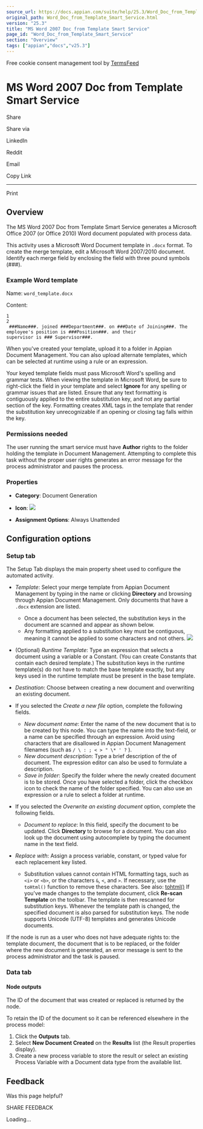 ```yaml
---
source_url: https://docs.appian.com/suite/help/25.3/Word_Doc_from_Template_Smart_Service.html
original_path: Word_Doc_from_Template_Smart_Service.html
version: "25.3"
title: "MS Word 2007 Doc from Template Smart Service"
page_id: "Word_Doc_from_Template_Smart_Service"
section: "Overview"
tags: ["appian","docs","v25.3"]
---
```



Free cookie consent management tool by [TermsFeed](https://www.termsfeed.com/)

# MS Word 2007 Doc from Template Smart Service

Share

Share via

LinkedIn

Reddit

Email

Copy Link

* * *

Print

## Overview

The MS Word 2007 Doc from Template Smart Service generates a Microsoft Office 2007 (or Office 2010) Word document populated with process data.

This activity uses a Microsoft Word Document template in `.docx` format. To create the merge template, edit a Microsoft Word 2007/2010 document. Identify each merge field by enclosing the field with three pound symbols (###).

### Example Word template

Name: `word_template.docx`

Content:

```
1
2
 ###Name###. joined ###Department###. on ###Date of Joining###. The employee's position is ###Position###. and their
supervisor is ### Supervisor###.
```

When you've created your template, upload it to a folder in Appian Document Management. You can also upload alternate templates, which can be selected at runtime using a rule or an expression.

Your keyed template fields must pass Microsoft Word's spelling and grammar tests. When viewing the template in Microsoft Word, be sure to right-click the field in your template and select **Ignore** for any spelling or grammar issues that are listed. Ensure that any text formatting is contiguously applied to the entire substitution key, and not any partial section of the key. Formatting creates XML tags in the template that render the substitution key unrecognizable if an opening or closing tag falls within the key.

### Permissions needed

The user running the smart service must have **Author** rights to the folder holding the template in Document Management. Attempting to complete this task without the proper user rights generates an error message for the process administrator and pauses the process.

### Properties

-   **Category**: Document Generation

-   **Icon**: ![](images/Smart_Service_Icons/Word_Doc_From_Template.png)

-   **Assignment Options**: Always Unattended

## Configuration options

### Setup tab

The Setup Tab displays the main property sheet used to configure the automated activity.

-   _Template_: Select your merge template from Appian Document Management by typing in the name or clicking **Directory** and browsing through Appian Document Management. Only documents that have a `.docx` extension are listed.
    -   Once a document has been selected, the substitution keys in the document are scanned and appear as shown below.
    -   Any formatting applied to a substitution key must be contiguous, meaning it cannot be applied to some characters and not others. ![](images/Configure_word_doc_from_template.png)
-   (Optional) _Runtime Template_: Type an expression that selects a document using a variable or a Constant. (You can create Constants that contain each desired template.) The substitution keys in the runtime template(s) do not have to match the base template exactly, but any keys used in the runtime template must be present in the base template.

-   _Destination_: Choose between creating a new document and overwriting an existing document.

-   If you selected the _Create a new file_ option, complete the following fields.
    -   _New document name_: Enter the name of the new document that is to be created by this node. You can type the name into the text-field, or a name can be specified through an expression. Avoid using characters that are disallowed in Appian Document Management filenames (such as `/ \ : ; < > " \* ' ?` ).
    -   _New document description_: Type a brief description of the of document. The expression editor can also be used to formulate a description.
    -   _Save in folder_: Specify the folder where the newly created document is to be stored. Once you have selected a folder, click the checkbox icon to check the name of the folder specified. You can also use an expression or a rule to select a folder at runtime.
-   If you selected the _Overwrite an existing document_ option, complete the following fields.
    -   _Document to replace_: In this field, specify the document to be updated. Click **Directory** to browse for a document. You can also look up the document using autocomplete by typing the document name in the text field.
-   _Replace with_: Assign a process variable, constant, or typed value for each replacement key listed.
    -   Substitution values cannot contain HTML formatting tags, such as `<i>` or `<b>`, or the characters `&`, `<`, and `>`. If necessary, use the `toHtml()` function to remove these characters. See also: [tohtml()](fnc_text_tohtml.html) If you've made changes to the template document, click **Re-scan Template** on the toolbar. The template is then rescanned for substitution keys. Whenever the template path is changed, the specified document is also parsed for substitution keys. The node supports Unicode (UTF-8) templates and generates Unicode documents.

If the node is run as a user who does not have adequate rights to: the template document, the document that is to be replaced, or the folder where the new document is generated, an error message is sent to the process administrator and the task is paused.

### Data tab

#### Node outputs

The ID of the document that was created or replaced is returned by the node.

To retain the ID of the document so it can be referenced elsewhere in the process model:

1.  Click the **Outputs** tab.
2.  Select **New Document Created** on the **Results** list (the Result properties display).
3.  Create a new process variable to store the result or select an existing Process Variable with a Document data type from the available list.

## Feedback

Was this page helpful?

SHARE FEEDBACK

Loading...